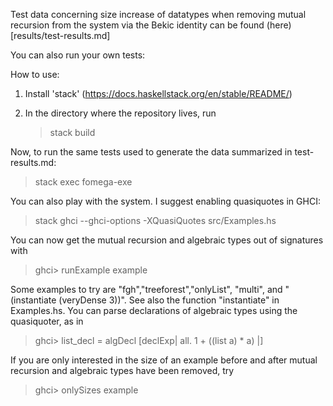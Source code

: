 Test data concerning size increase of datatypes when removing mutual recursion from the system via the Bekic identity can be found (here)[results/test-results.md]

You can also run your own tests:

How to use:

1. Install 'stack' (https://docs.haskellstack.org/en/stable/README/)

2. In the directory where the repository lives, run
   > stack build

Now, to run the same tests used to generate the data summarized in test-results.md:
   > stack exec fomega-exe

You can also play with the system. I suggest enabling quasiquotes in GHCI:
   > stack ghci --ghci-options -XQuasiQuotes src/Examples.hs

You can now get the mutual recursion and algebraic types out of signatures with
   > ghci> runExample example

Some examples to try are "fgh","treeforest","onlyList", "multi", and "(instantiate (veryDense 3))". See also the function "instantiate" in Examples.hs.
You can parse declarations of algebraic types using the quasiquoter, as in
  > ghci> list_decl = algDecl [declExp| all. 1 + ((list a) * a)  |]

If you are only interested in the size of an example before and after mutual recursion and algebraic types have been removed, try
  > ghci> onlySizes example
